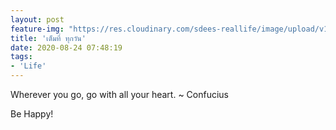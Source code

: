 ```yaml
---
layout: post
feature-img: "https://res.cloudinary.com/sdees-reallife/image/upload/v1555658919/sample_feature_img.png"
title: 'เต็มที่ ทุกวัน'
date: 2020-08-24 07:48:19
tags:
- 'Life'
---
```

Wherever you go, go with all your heart. ~ Confucius

<i class="fa fa-child" style="color:plum"></i>

Be Happy!
